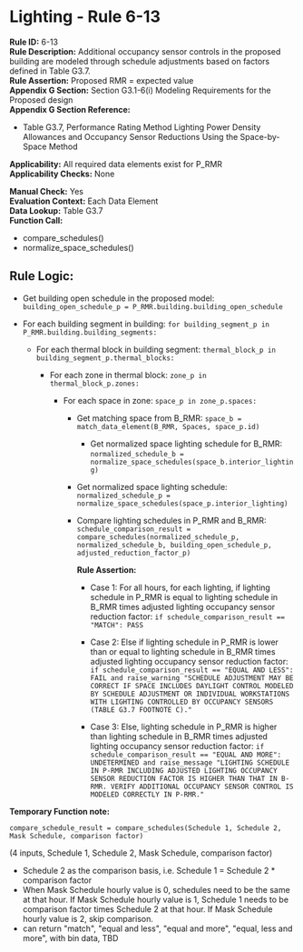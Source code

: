 
# Lighting - Rule 6-13

**Rule ID:** 6-13  
**Rule Description:** Additional occupancy sensor controls in the proposed building are modeled through schedule adjustments based on factors defined in Table G3.7.  
**Rule Assertion:** Proposed RMR = expected value  
**Appendix G Section:** Section G3.1-6(i) Modeling Requirements for the Proposed design  
**Appendix G Section Reference:**  

- Table G3.7, Performance Rating Method Lighting Power Density Allowances and Occupancy Sensor Reductions Using the Space-by-Space Method  

**Applicability:** All required data elements exist for P_RMR  
**Applicability Checks:** None

**Manual Check:** Yes  
**Evaluation Context:** Each Data Element  
**Data Lookup:** Table G3.7  
**Function Call:**  

  - compare_schedules()
  - normalize_space_schedules()

## Rule Logic:  

- Get building open schedule in the proposed model: `building_open_schedule_p = P_RMR.building.building_open_schedule`  

- For each building segment in building: `for building_segment_p in P_RMR.building.building_segments:`  

  - For each thermal block in building segment: `thermal_block_p in building_segment_p.thermal_blocks:`  

    - For each zone in thermal block: `zone_p in thermal_block_p.zones:`  

      - For each space in zone: `space_p in zone_p.spaces:`  

        - Get matching space from B_RMR: `space_b = match_data_element(B_RMR, Spaces, space_p.id)`  

          - Get normalized space lighting schedule for B_RMR: `normalized_schedule_b = normalize_space_schedules(space_b.interior_lighting)`  

        - Get normalized space lighting schedule: `normalized_schedule_p = normalize_space_schedules(space_p.interior_lighting)`

        - Compare lighting schedules in P_RMR and B_RMR: `schedule_comparison_result = compare_schedules(normalized_schedule_p, normalized_schedule_b, building_open_schedule_p, adjusted_reduction_factor_p)`  

          **Rule Assertion:**

          - Case 1: For all hours, for each lighting, if lighting schedule in P_RMR is equal to lighting schedule in B_RMR times adjusted lighting occupancy sensor reduction factor: `if schedule_comparison_result == "MATCH": PASS`  

          - Case 2: Else if lighting schedule in P_RMR is lower than or equal to lighting schedule in B_RMR times adjusted lighting occupancy sensor reduction factor: `if schedule_comparison_result == "EQUAL AND LESS": FAIL and raise_warning "SCHEDULE ADJUSTMENT MAY BE CORRECT IF SPACE INCLUDES DAYLIGHT CONTROL MODELED BY SCHEDULE ADJUSTMENT OR INDIVIDUAL WORKSTATIONS WITH LIGHTING CONTROLLED BY OCCUPANCY SENSORS (TABLE G3.7 FOOTNOTE C)."`  

          - Case 3: Else, lighting schedule in P_RMR is higher than lighting schedule in B_RMR times adjusted lighting occupancy sensor reduction factor: `if schedule_comparison_result == "EQUAL AND MORE": UNDETERMINED and raise_message "LIGHTING SCHEDULE IN P-RMR INCLUDING ADJUSTED LIGHTING OCCUPANCY SENSOR REDUCTION FACTOR IS HIGHER THAN THAT IN B-RMR. VERIFY ADDITIONAL OCCUPANCY SENSOR CONTROL IS MODELED CORRECTLY IN P-RMR."`  

**Temporary Function note:**

`compare_schedule_result = compare_schedules(Schedule 1, Schedule 2, Mask Schedule, comparison factor)`

(4 inputs, Schedule 1, Schedule 2, Mask Schedule, comparison factor)

- Schedule 2 as the comparison basis, i.e. Schedule 1 = Schedule 2 * comparison factor
- When Mask Schedule hourly value is 0, schedules need to be the same at that hour. If Mask Schedule hourly value is 1, Schedule 1 needs to be comparison factor times Schedule 2 at that hour. If Mask Schedule hourly value is 2, skip comparison.
- can return "match", "equal and less", "equal and more", "equal, less and more", with bin data, TBD

